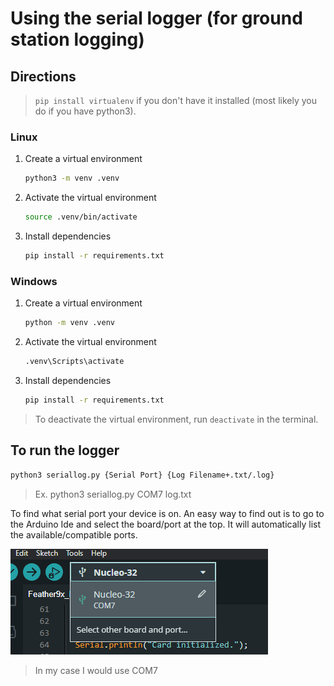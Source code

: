 # Using the serial logger (for ground station logging)

## Directions

> `pip install virtualenv` if you don't have it installed (most likely you do if you have python3).

### Linux

1. Create a virtual environment

   ```bash
   python3 -m venv .venv
   ```

2. Activate the virtual environment

   ```bash
   source .venv/bin/activate
   ```

3. Install dependencies

   ```bash
   pip install -r requirements.txt
   ```

### Windows

1. Create a virtual environment

   ```bash
   python -m venv .venv
   ```

2. Activate the virtual environment

   ```bash
   .venv\Scripts\activate
   ```

3. Install dependencies

   ```bash
   pip install -r requirements.txt
   ```

> To deactivate the virtual environment, run `deactivate` in the terminal.

## To run the logger

```bash
python3 seriallog.py {Serial Port} {Log Filename+.txt/.log}
```

> Ex.
> python3 seriallog.py COM7 log.txt

To find what serial port your device is on. An easy way to find out is to go to the Arduino Ide and select the board/port at the top. It will automatically list the available/compatible ports.

![ArduinoIDECOMEx](ScreenShots/01-37-38.png)

> In my case I would use COM7
